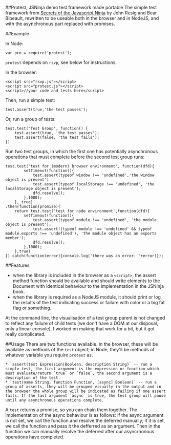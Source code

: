 ##Protest, JSNinja demo test framework made portable
The simple test framework from [Secrets of the Javascript Ninja](http://manning.com/resig/) by John Resig and Bear Bibeault, rewritten to be useable both in the browser and in NodeJS, and with the asynchronous part replaced with promises. 

##Example

In Node:

    var pro = require('protest');
    
`protest` depends on `rsvp`, see below for instructions.

In the browser:
    
    <script src="rsvp.js"></script>
    <script src="protest.js"></script>
    <script>//your code and tests here</script>

Then, run a simple test:

    test.assert(true,'the test passes');

Or, run a group of tests:

    test.test('Test Group', function() {   
        test.assert(true, 'the test passes');
        test.assert(false, 'the test fails');
    })

Run two test groups, in which the first one has potentially asynchronous operations that must complete before the second test group runs:


    test.test('test for (modern) browser environment', function(dfd){
            setTimeout(function(){
                test.assert(typeof window !== 'undefined','the window object is present')
                test.assert(typeof localStorage !== 'undefined', 'the localStorage object is present');
                dfd.resolve();
            },1000);
        }, true)
    .then(function(promise){
        return test.test('test for node environment',function(dfd){
            setTimeout(function(){
                test.assert(typeof module !== 'undefined', 'the module object is present');
                test.assert((typeof module !== 'undefined' && typeof module.exports !== 'undefined'), 'the module object has an exports member');
                dfd.resolve();
            },1000);
        },true)
    }).catch(function(error){console.log('there was an error: '+error)});
    

##Features
 * when the library is included in the browser as a `<script>`, the assert method function should be available and should write elements to the Document with identical behaviour to the implementation in the JSNinja book.
 * when the library is required as a NodeJS module, it should print or log the results of the test indicating success or failure with color or a big fat flag or something.

At the command line, the visualisation of a test group parent is not changed to reflect any failure of child tests (we don't have a DOM at our disposal, only a linear console). I worked on making that work for a bit, but it got really complicated.

##Usage
There are two functions available. In the browser, these will be available as methods of the `test` object; in Node, they'll be methods of whatever variable you require `protest` as.

    * `assert(test Expression|Boolean, description String)` -- run a simple test, the first argument is the expression or function which must evaluate/return `true` or `false`, the second argument is a description of the test.
    * `test(name String, function Function, [async] Boolean)` -- run a group of asserts, they will be grouped visually in the output and in the browser the whole group will be indicated as failing if one assert fails. If the last argument `async` is true, the test group will pause until any asynchronous operations complete.

A `test` returns a promise, so you can chain them together. The implementation of the async behaviour is as follows: if the async argument is not set, we call the function and resolve the deferred manually; if it is set, we call the function and pass it the defferred as an argument. Then in the function we can manually resolve the deferred after our asyncrhonous operations have completed.

